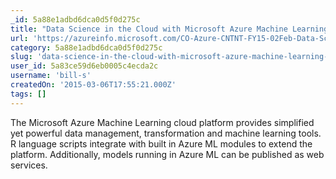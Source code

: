 ```yaml
---
_id: 5a88e1adbd6dca0d5f0d275c
title: "Data Science in the Cloud with Microsoft Azure Machine Learning and R"
url: 'https://azureinfo.microsoft.com/CO-Azure-CNTNT-FY15-02Feb-Data-Science-in-the-Cloud.html'
category: 5a88e1adbd6dca0d5f0d275c
slug: 'data-science-in-the-cloud-with-microsoft-azure-machine-learning-and-r'
user_id: 5a83ce59d6eb0005c4ecda2c
username: 'bill-s'
createdOn: '2015-03-06T17:55:21.000Z'
tags: []
---
```


The Microsoft Azure Machine Learning cloud platform provides simplified yet powerful data management, transformation and machine learning tools. R language scripts integrate with built in Azure ML modules to extend the platform. Additionally, models running in Azure ML can be published as web services.
